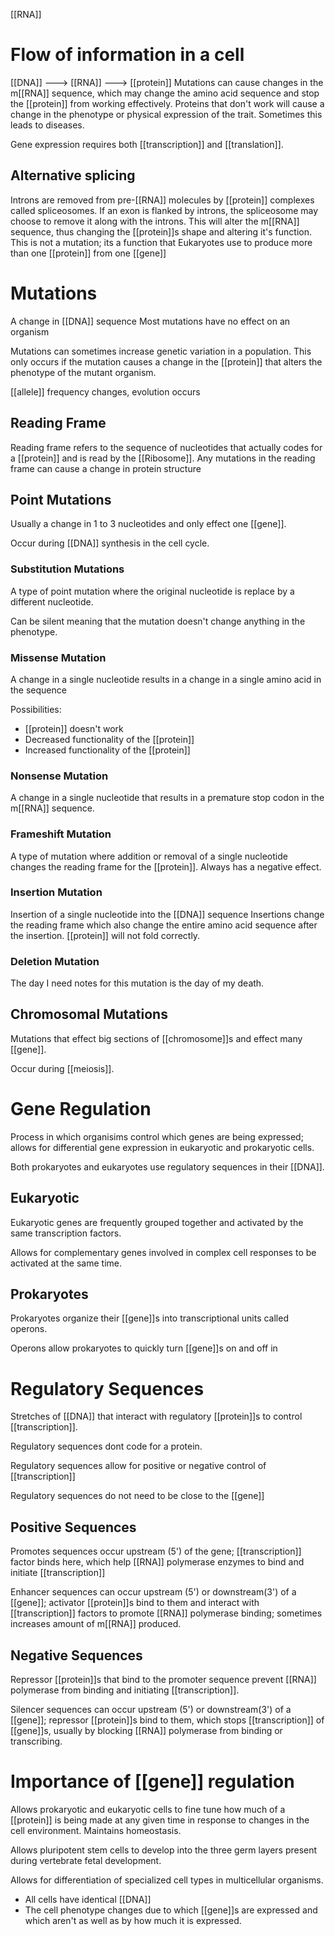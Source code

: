 [[RNA]]

# Flow of information in a cell

[[DNA]] ---> [[RNA]] ---> [[protein]]
Mutations can cause changes in the m[[RNA]] sequence, which may change the amino acid sequence and stop the [[protein]] from working effectively. Proteins that don't work will cause a change in the phenotype or physical expression of the trait. Sometimes this leads to diseases.

Gene expression requires both [[transcription]] and [[translation]].

## Alternative splicing
Introns are removed from pre-[[RNA]] molecules by [[protein]] complexes called spliceosomes.
If an exon is flanked by introns, the spliceosome may choose to remove it along with the introns.
This will alter the m[[RNA]] sequence, thus changing the [[protein]]s shape and altering it's function.
This is not a mutation; its a function that Eukaryotes use to produce more than one [[protein]] from one [[gene]]

# Mutations
A change in [[DNA]] sequence
Most mutations have no effect on an organism

Mutations can sometimes increase genetic variation in a population.
This only occurs if the mutation causes a change in the [[protein]] that alters the phenotype of the mutant organism.

[[allele]] frequency changes, evolution occurs

## Reading Frame
Reading frame refers to the sequence of nucleotides that actually codes for a [[protein]] and is read by the [[Ribosome]]. Any mutations in the reading frame can cause a change in protein structure

## Point Mutations
Usually a change in 1 to 3 nucleotides and only effect one [[gene]].

Occur during [[DNA]] synthesis in the cell cycle.
### Substitution Mutations
A type of point mutation where the original nucleotide is replace by a different nucleotide.

Can be silent meaning that the mutation doesn't change anything in the phenotype.

### Missense Mutation
A change in a single nucleotide results in a change in a single amino acid in the sequence

Possibilities:
- [[protein]] doesn't work
- Decreased functionality of the [[protein]]
- Increased functionality of the [[protein]]

### Nonsense Mutation
A change in a single nucleotide that results in a premature stop codon in the m[[RNA]] sequence.

### Frameshift Mutation
A type of mutation where addition or removal of a single nucleotide changes the reading frame for the [[protein]]. Always has a negative effect.

### Insertion Mutation
Insertion of a single nucleotide into the [[DNA]] sequence
Insertions change the reading frame which also change the entire amino acid sequence after the insertion.
[[protein]] will not fold correctly.

### Deletion Mutation 
The day I need notes for this mutation is the day of my death.

## Chromosomal Mutations
Mutations that effect big sections of [[chromosome]]s and effect many [[gene]].

Occur during [[meiosis]].


# Gene Regulation
Process in which organisims control which genes are being expressed; allows for differential gene expression in eukaryotic and prokaryotic cells.

Both prokaryotes and eukaryotes use regulatory sequences in their [[DNA]].


## Eukaryotic
Eukaryotic genes are frequently grouped together and activated by the same transcription factors.

Allows for complementary genes involved in complex cell responses to be activated at the same time.

## Prokaryotes
Prokaryotes organize their [[gene]]s into transcriptional units called operons.

Operons allow prokaryotes to quickly turn [[gene]]s on and off in 


# Regulatory Sequences
Stretches of [[DNA]] that interact with regulatory [[protein]]s to control [[transcription]].

Regulatory sequences dont code for a protein.

Regulatory sequences allow for positive or negative control of [[transcription]]

Regulatory sequences do not need to be close to the [[gene]]

## Positive Sequences
Promotes sequences occur upstream (5') of the gene; [[transcription]] factor binds here, which help [[RNA]] polymerase enzymes to bind and initiate [[transcription]]

Enhancer sequences can occur upstream (5') or downstream(3') of a [[gene]]; activator [[protein]]s bind to them and interact with [[transcription]] factors to promote [[RNA]] polymerase binding; sometimes increases amount of m[[RNA]] produced.

## Negative Sequences
Repressor [[protein]]s that bind to the promoter sequence prevent [[RNA]] polymerase from binding and initiating [[transcription]].

Silencer sequences can occur upstream (5') or downstream(3') of a [[gene]]; repressor [[protein]]s bind to them, which stops [[transcription]] of [[gene]]s, usually by blocking [[RNA]] polymerase from binding or transcribing.

# Importance of [[gene]] regulation
Allows prokaryotic and eukaryotic cells to fine tune how much of a [[protein]] is being made at any given time in response to changes in the cell environment.
Maintains homeostasis.

Allows pluripotent stem cells to develop into the three germ layers present during vertebrate fetal development.

Allows for differentiation of specialized cell types in multicellular organisms.
 - All cells have identical [[DNA]]
 - The cell phenotype changes due to which [[gene]]s are expressed and which aren't as well as by how much it is expressed.